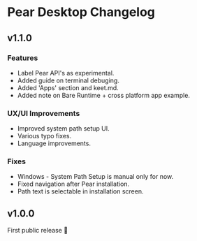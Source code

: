 # Pear Desktop Changelog

## v1.1.0

### Features
- Label Pear API's as experimental.
- Added guide on terminal debuging.
- Added 'Apps' section and keet.md.
- Added note on Bare Runtime + cross platform app example.

### UX/UI Improvements
- Improved system path setup UI.
- Various typo fixes.
- Language improvements.

### Fixes
- Windows - System Path Setup is manual only for now.
- Fixed navigation after Pear installation.
- Path text is selectable in installation screen.

## v1.0.0

First public release 🍐
